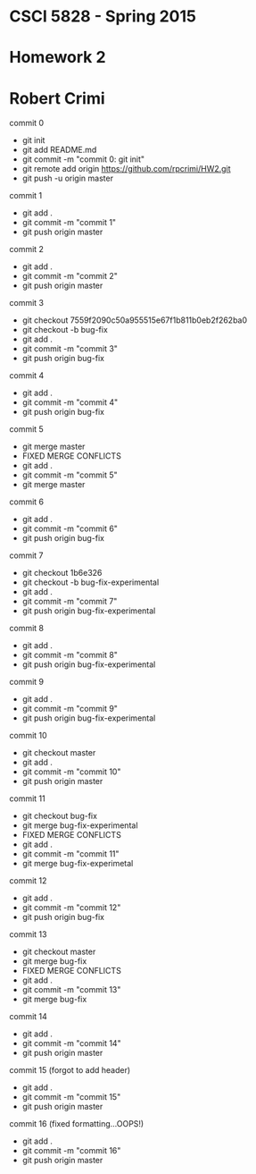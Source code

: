 # CSCI 5828 - Spring 2015
# Homework 2
# Robert Crimi

commit 0
- git init
- git add README.md
- git commit -m "commit 0: git init"
- git remote add origin https://github.com/rpcrimi/HW2.git
- git push -u origin master

commit 1
- git add .
- git commit -m "commit 1"
- git push origin master

commit 2
- git add .
- git commit -m "commit 2"
- git push origin master

commit 3
- git checkout 7559f2090c50a955515e67f1b811b0eb2f262ba0
- git checkout -b bug-fix
- git add .
- git commit -m "commit 3"
- git push origin bug-fix

commit 4
- git add .
- git commit -m "commit 4"
- git push origin bug-fix

commit 5
- git merge master
- FIXED MERGE CONFLICTS
- git add .
- git commit -m "commit 5"
- git merge master

commit 6
- git add .
- git commit -m "commit 6"
- git push origin bug-fix

commit 7
- git checkout 1b6e326
- git checkout -b bug-fix-experimental
- git add .
- git commit -m "commit 7"
- git push origin bug-fix-experimental

commit 8
- git add .
- git commit -m "commit 8"
- git push origin bug-fix-experimental

commit 9
- git add .
- git commit -m "commit 9"
- git push origin bug-fix-experimental

commit 10
- git checkout master
- git add .
- git commit -m "commit 10"
- git push origin master

commit 11
- git checkout bug-fix
- git merge bug-fix-experimental
- FIXED MERGE CONFLICTS
- git add .
- git commit -m "commit 11"
- git merge bug-fix-experimetal

commit 12
- git add .
- git commit -m "commit 12"
- git push origin bug-fix

commit 13
- git checkout master
- git merge bug-fix
- FIXED MERGE CONFLICTS
- git add .
- git commit -m "commit 13"
- git merge bug-fix

commit 14
- git add .
- git commit -m "commit 14"
- git push origin master

commit 15 (forgot to add header)
- git add .
- git commit -m "commit 15"
- git push origin master

commit 16 (fixed formatting...OOPS!)
- git add .
- git commit -m "commit 16"
- git push origin master